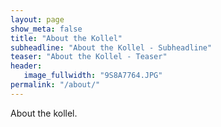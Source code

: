 ```yaml
---
layout: page
show_meta: false
title: "About the Kollel"
subheadline: "About the Kollel - Subheadline"
teaser: "About the Kollel - Teaser"
header:
   image_fullwidth: "9S8A7764.JPG"
permalink: "/about/"
---
```

About the kollel.
